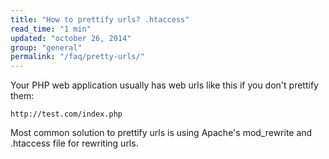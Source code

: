 ```yaml
---
title: "How to prettify urls? .htaccess"
read_time: "1 min"
updated: "october 26, 2014"
group: "general"
permalink: "/faq/pretty-urls/"
---
```


Your PHP web application usually has web urls like this if you don't prettify them:

```text
http://test.com/index.php
```

Most common solution to prettify urls is using Apache's mod\_rewrite and .htaccess file for rewriting urls.
